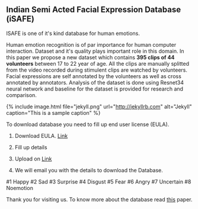## Indian Semi Acted Facial Expression Database (iSAFE)

ISAFE is one of it's kind database for human emotions. 

Human emotion recognition is of par importance for human computer interaction. Dataset and it's quality plays important role in this domain. In this paper we propose a new dataset which contains **395 clips of 44 volunteers** between 17 to 22 year of age. All the clips are manually splitted from the video recorded during stimulent clips are watched by volunteers. Facial expressions are self annotated by the volunteers as well as cross annotated by annotators. Analysis of the dataset is done using Resnet34 neural network and baseline for the dataset is provided for research and comparison. 

{% include image.html file="jekyll.png" url="http://jekyllrb.com" alt="Jekyll" caption="This is a sample caption" %}

To download database you need to fill up end user license (EULA). 

1) Download EULA. [Link](https://github.com/shivendra2015iiit/Indian-Semi-Acted-Facial-Expression-Database-iSAFE-/blob/master/EULA%20iSAFE.pdf) <br/>

2) Fill up details <br/>

3) Upload on [Link](https://docs.google.com/forms/d/e/1FAIpQLSdzAEFtcFWhvZB7eud7Y8kRb9D2UMTzhgzRqdJJTv559kUTPQ/viewform)<br>

4) We will email you with the details to download the Database.


 #1 Happy #2 Sad #3 Surprise #4 Disgust #5 Fear #6 Angry #7 Uncertain #8 Noemotion
 
Thank you for visiting us.
To know more about the database read [this](url) paper.
